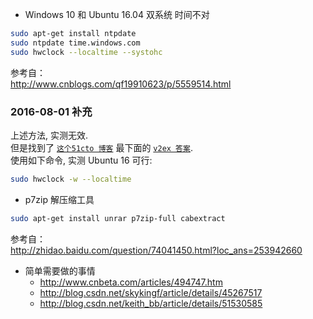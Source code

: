 - Windows 10 和 Ubuntu 16.04 双系统 时间不对  
``` bash
sudo apt-get install ntpdate
sudo ntpdate time.windows.com
sudo hwclock --localtime --systohc
```
参考自：  
http://www.cnblogs.com/qf19910623/p/5559514.html  

### 2016-08-01 补充
上述方法, 实测无效.  
但是找到了 [`这个51cto 博客`][51cto xueyue8] 最下面的 [`v2ex 答案`][v2ex initialdp].  
使用如下命令, 实测 Ubuntu 16 可行:  
``` bash
sudo hwclock -w --localtime
```


[51cto xueyue8]: http://xueyue8.blog.51cto.com/4650249/1792933,  
[v2ex initialdp]: http://www.v2ex.com/t/274007#r_3110716


- p7zip 解压缩工具
``` bash
sudo apt-get install unrar p7zip-full cabextract
```
参考自：  
http://zhidao.baidu.com/question/74041450.html?loc_ans=253942660  


- 简单需要做的事情
  - http://www.cnbeta.com/articles/494747.htm
  - http://blog.csdn.net/skykingf/article/details/45267517
  - http://blog.csdn.net/keith_bb/article/details/51530585

